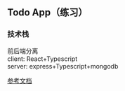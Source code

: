 ##  Todo App（练习）

### 技术栈
前后端分离  
client: React+Typescript  
server: express+Typescript+mongodb

[参考文档](https://chinese.freecodecamp.org/news/how-to-build-a-todo-app-with-react-typescript-nodejs-and-mongodb/)

